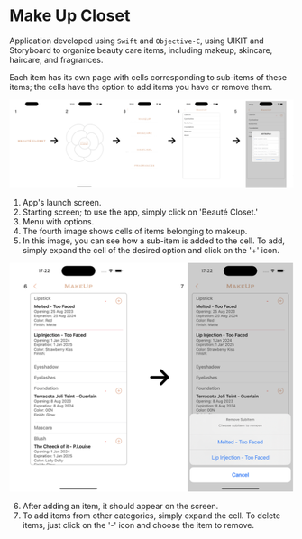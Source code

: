 # Make Up Closet

Application developed using `Swift` and `Objective-C`, using UIKIT and Storyboard to organize beauty care items, including makeup, skincare, haircare, and fragrances.

Each item has its own page with cells corresponding to sub-items of these items; the cells have the option to add items you have or remove them.

![Imagem 01](./Images/Screen01.png)

1. App's launch screen. 
2. Starting screen; to use the app, simply click on 'Beauté Closet.' 
3. Menu with options. 
4. The fourth image shows cells of items belonging to makeup. 
5. In this image, you can see how a sub-item is added to the cell. To add, simply expand the cell of the desired option and click on the '+' icon.

![Imagem 02](./Images/Screen02.png)

6. After adding an item, it should appear on the screen. 
7. To add items from other categories, simply expand the cell. To delete items, just click on the '-' icon and choose the item to remove.